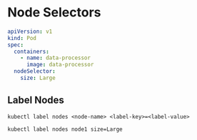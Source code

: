 # Node Selectors

```yaml
apiVersion: v1
kind: Pod
spec:
  containers:
    - name: data-processor
      image: data-processor
  nodeSelector:
    size: Large
```

## Label Nodes

```
kubectl label nodes <node-name> <label-key>=<label-value>

kubectl label nodes node1 size=Large
```
